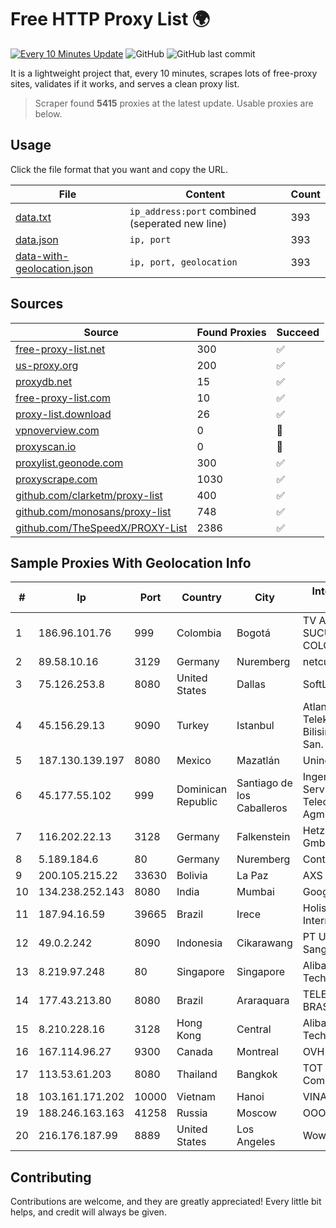 
# Free HTTP Proxy List 🌍

[![Every 10 Minutes Update](https://github.com/mertguvencli/http-proxy-list/actions/workflows/main.yml/badge.svg?branch=main)](https://github.com/mertguvencli/http-proxy-list/actions/workflows/main.yml)
![GitHub](https://img.shields.io/github/license/mertguvencli/http-proxy-list)
![GitHub last commit](https://img.shields.io/github/last-commit/mertguvencli/http-proxy-list)

It is a lightweight project that, every 10 minutes, scrapes lots of free-proxy sites, validates if it works, and serves a clean proxy list.


> Scraper found **5415** proxies at the latest update. Usable proxies are below.

## Usage

Click the file format that you want and copy the URL.


|File|Content|Count|
|----|-------|-----|
|[data.txt](https://raw.githubusercontent.com/mertguvencli/http-proxy-list/main/proxy-list/data.txt)|`ip_address:port` combined (seperated new line)|393|
|[data.json](https://raw.githubusercontent.com/mertguvencli/http-proxy-list/main/proxy-list/data.json)|`ip, port`|393|
|[data-with-geolocation.json](https://raw.githubusercontent.com/mertguvencli/http-proxy-list/main/proxy-list/data-with-geolocation.json)|`ip, port, geolocation`|393|

## Sources

|Source|Found Proxies|Succeed|
|------|-------------|-------|
|[free-proxy-list.net](https://free-proxy-list.net)|300|✅|
|[us-proxy.org](https://www.us-proxy.org)|200|✅|
|[proxydb.net](http://proxydb.net)|15|✅|
|[free-proxy-list.com](https://free-proxy-list.com/?page=&port=&type%5B%5D=http&type%5B%5D=https&up_time=0&search=Search)|10|✅|
|[proxy-list.download](https://www.proxy-list.download/HTTP)|26|✅|
|[vpnoverview.com](https://vpnoverview.com/privacy/anonymous-browsing/free-proxy-servers)|0|🚫|
|[proxyscan.io](https://www.proxyscan.io)|0|🚫|
|[proxylist.geonode.com](https://proxylist.geonode.com/api/proxy-list?limit=300&page=1&sort_by=lastChecked&sort_type=desc&protocols=http,https)|300|✅|
|[proxyscrape.com](https://api.proxyscrape.com/v2/?request=displayproxies&protocol=http&timeout=10000&country=all&ssl=all&anonymity=all)|1030|✅|
|[github.com/clarketm/proxy-list](https://raw.githubusercontent.com/clarketm/proxy-list/master/proxy-list-raw.txt)|400|✅|
|[github.com/monosans/proxy-list](https://raw.githubusercontent.com/monosans/proxy-list/main/proxies/http.txt)|748|✅|
|[github.com/TheSpeedX/PROXY-List](https://raw.githubusercontent.com/TheSpeedX/PROXY-List/master/http.txt)|2386|✅|


## Sample Proxies With Geolocation Info

|#|Ip|Port|Country|City|Internet Service Provider|
|-|--|----|-------|----|-------------------------|
|1|186.96.101.76|999|Colombia|Bogotá|TV AZTECA SUCURSAL COLOMBIA|
|2|89.58.10.16|3129|Germany|Nuremberg|netcup GmbH|
|3|75.126.253.8|8080|United States|Dallas|SoftLayer|
|4|45.156.29.13|9090|Turkey|Istanbul|Atlantis Telekomunikasyon Bilisim Hizmetleri San. Tic. Ltd|
|5|187.130.139.197|8080|Mexico|Mazatlán|Uninet S.A. de C.V.|
|6|45.177.55.102|999|Dominican Republic|Santiago de los Caballeros|Ingenieria EN Servicios De Telecomunicaciones Agml SRL|
|7|116.202.22.13|3128|Germany|Falkenstein|Hetzner Online GmbH|
|8|5.189.184.6|80|Germany|Nuremberg|Contabo GmbH|
|9|200.105.215.22|33630|Bolivia|La Paz|AXS Bolivia S. A.|
|10|134.238.252.143|8080|India|Mumbai|Google LLC|
|11|187.94.16.59|39665|Brazil|Irece|Holistica Provedor Internet Ltda|
|12|49.0.2.242|8090|Indonesia|Cikarawang|PT Usaha Adi Sanggoro|
|13|8.219.97.248|80|Singapore|Singapore|Alibaba (US) Technology Co., Ltd.|
|14|177.43.213.80|8080|Brazil|Araraquara|TELEFÔNICA BRASIL S.A|
|15|8.210.228.16|3128|Hong Kong|Central|Alibaba (US) Technology Co., Ltd.|
|16|167.114.96.27|9300|Canada|Montreal|OVH SAS|
|17|113.53.61.203|8080|Thailand|Bangkok|TOT Public Company Limited|
|18|103.161.171.202|10000|Vietnam|Hanoi|VINABISON|
|19|188.246.163.163|41258|Russia|Moscow|OOO WestCall Ltd|
|20|216.176.187.99|8889|United States|Los Angeles|Wowrack.com|



## Contributing

Contributions are welcome, and they are greatly appreciated! Every
little bit helps, and credit will always be given.


